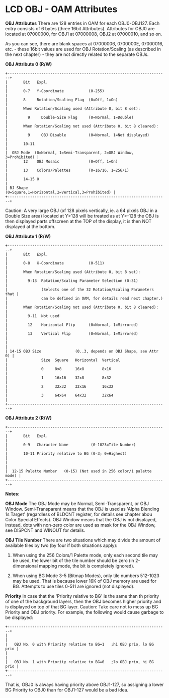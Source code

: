 # LCD OBJ - OAM Attributes


**OBJ Attributes**
There are 128 entries in OAM for each OBJ0-OBJ127. Each entry consists
of 6 bytes (three 16bit Attributes). Attributes for OBJ0 are located at
07000000, for OBJ1 at 07000008, OBJ2 at 07000010, and so on.

As you can see, there are blank spaces at 07000006, 0700000E, 07000016,
etc. - these 16bit values are used for OBJ Rotation/Scaling (as
described in the next chapter) - they are not directly related to the
separate OBJs.

**OBJ Attribute 0 (R/W)**

```
+-----------------------------------------------------------------------+
|       Bit   Expl.                                                     |
|       0-7   Y-Coordinate           (0-255)                            |
|       8     Rotation/Scaling Flag  (0=Off, 1=On)                      |
|       When Rotation/Scaling used (Attribute 0, bit 8 set):            |
|         9     Double-Size Flag     (0=Normal, 1=Double)               |
|       When Rotation/Scaling not used (Attribute 0, bit 8 cleared):    |
|         9     OBJ Disable          (0=Normal, 1=Not displayed)        |
|       10-11                                                           |
|  OBJ Mode  (0=Normal, 1=Semi-Transparent, 2=OBJ Window, 3=Prohibited) |
|       12    OBJ Mosaic             (0=Off, 1=On)                      |
|       13    Colors/Palettes        (0=16/16, 1=256/1)                 |
|       14-15 O                                                         |
| BJ Shape              (0=Square,1=Horizontal,2=Vertical,3=Prohibited) |
+-----------------------------------------------------------------------+
```

Caution: A very large OBJ (of 128 pixels vertically, ie. a 64 pixels OBJ
in a Double Size area) located at Y\>128 will be treated as at Y\>-128
the OBJ is then displayed parts offscreen at the TOP of the display, it
is then NOT displayed at the bottom.

**OBJ Attribute 1 (R/W)**

```
+-----------------------------------------------------------------------+
|       Bit   Expl.                                                     |
|       0-8   X-Coordinate           (0-511)                            |
|       When Rotation/Scaling used (Attribute 0, bit 8 set):            |
|         9-13  Rotation/Scaling Parameter Selection (0-31)             |
|               (Selects one of the 32 Rotation/Scaling Parameters that |
|               can be defined in OAM, for details read next chapter.)  |
|       When Rotation/Scaling not used (Attribute 0, bit 8 cleared):    |
|         9-11  Not used                                                |
|         12    Horizontal Flip      (0=Normal, 1=Mirrored)             |
|         13    Vertical Flip        (0=Normal, 1=Mirrored)             |
|                                                                       |
| 14-15 OBJ Size               (0..3, depends on OBJ Shape, see Attr 0) |
|               Size  Square   Horizontal  Vertical                     |
|               0     8x8      16x8        8x16                         |
|               1     16x16    32x8        8x32                         |
|               2     32x32    32x16       16x32                        |
|               3     64x64    64x32       32x64                        |
+-----------------------------------------------------------------------+
```


**OBJ Attribute 2 (R/W)**

```
+-----------------------------------------------------------------------+
|       Bit   Expl.                                                     |
|       0-9   Character Name          (0-1023=Tile Number)              |
|       10-11 Priority relative to BG (0-3; 0=Highest)                  |
|                                                                       |
|  12-15 Palette Number   (0-15) (Not used in 256 color/1 palette mode) |
+-----------------------------------------------------------------------+
```


**Notes:**

**OBJ Mode**
The OBJ Mode may be Normal, Semi-Transparent, or OBJ Window.
Semi-Transparent means that the OBJ is used as \'Alpha Blending 1s
Target\' (regardless of BLDCNT register, for details see chapter abou
Color Special Effects).
OBJ Window means that the OBJ is not displayed, instead, dots with
non-zero color are used as mask for the OBJ Window, see DISPCNT and
WINOUT for details.

**OBJ Tile Number**
There are two situations which may divide the amount of available tiles
by two (by four if both situations apply):

1. When using the 256 Colors/1 Palette mode, only each second tile may
be used, the lower bit of the tile number should be zero (in
2-dimensional mapping mode, the bit is completely ignored).

2. When using BG Mode 3-5 (Bitmap Modes), only tile numbers 512-1023 may
be used. That is because lower 16K of OBJ memory are used for BG.
Attempts to use tiles 0-511 are ignored (not displayed).

**Priority**
In case that the \'Priority relative to BG\' is the same than th
priority of one of the background layers, then the OBJ becomes higher
priority and is displayed on top of that BG layer.
Caution: Take care not to mess up BG Priority and OBJ priority. For
example, the following would cause garbage to be displayed:

```
+-----------------------------------------------------------------------+
|                                                                       |
|   OBJ No. 0 with Priority relative to BG=1   ;hi OBJ prio, lo BG prio |
|                                                                       |
|   OBJ No. 1 with Priority relative to BG=0   ;lo OBJ prio, hi BG prio |
+-----------------------------------------------------------------------+
```

That is, OBJ0 is always having priority above OBJ1-127, so assigning a
lower BG Priority to OBJ0 than for OBJ1-127 would be a bad idea.



